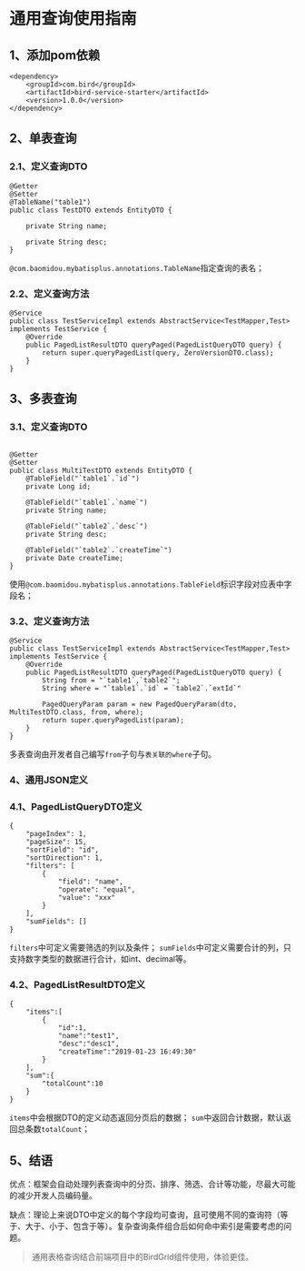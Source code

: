 # 通用查询使用指南

## 1、添加pom依赖

```
<dependency>
	<groupId>com.bird</groupId>
	<artifactId>bird-service-starter</artifactId>
	<version>1.0.0</version>
</dependency>
```


## 2、单表查询

### 2.1、定义查询DTO

```
@Getter
@Setter
@TableName("table1")
public class TestDTO extends EntityDTO {

    private String name;
    
    private String desc;
}

```
`@com.baomidou.mybatisplus.annotations.TableName`指定查询的表名；

### 2.2、定义查询方法

```
@Service
public class TestServiceImpl extends AbstractService<TestMapper,Test> implements TestService {
    @Override
    public PagedListResultDTO queryPaged(PagedListQueryDTO query) {
        return super.queryPagedList(query, ZeroVersionDTO.class);
    }
}

```

## 3、多表查询

### 3.1、定义查询DTO

```

@Getter
@Setter
public class MultiTestDTO extends EntityDTO {
    @TableField("`table1`.`id`")
    private Long id;
    
    @TableField("`table1`.`name`")
    private String name;
    
    @TableField("`table2`.`desc`")
    private String desc;
    
    @TableField("`table2`.`createTime`")
    private Date createTime;
}

```
使用`@com.baomidou.mybatisplus.annotations.TableField`标识字段对应表中字段名；

### 3.2、定义查询方法

```
@Service
public class TestServiceImpl extends AbstractService<TestMapper,Test> implements TestService {
    @Override
    public PagedListResultDTO queryPaged(PagedListQueryDTO query) {
        String from = "`table1`,`table2`";
        String where = "`table1`.`id` = `table2`.`extId`"

        PagedQueryParam param = new PagedQueryParam(dto, MultiTestDTO.class, from, where);
        return super.queryPagedList(param);
    }
}

```

多表查询由开发者自己编写`from`子句与`表关联的where`子句。

### 4、通用JSON定义

### 4.1、PagedListQueryDTO定义

```
{
    "pageIndex": 1,
    "pageSize": 15,
    "sortField": "id",
    "sortDirection": 1,
    "filters": [
        {
            "field": "name",
            "operate": "equal",
            "value": "xxx"
        }
    ],
    "sumFields": []
}
```

`filters`中可定义需要筛选的列以及条件；
`sumFields`中可定义需要合计的列，只支持数字类型的数据进行合计，如int、decimal等。

### 4.2、PagedListResultDTO定义

```
{
	"items":[
		{
			"id":1,
			"name":"test1",
			"desc":"desc1",
			"createTime":"2019-01-23 16:49:30"
		}
	],
	"sum":{
		"totalCount":10
	}
}

```

`items`中会根据DTO的定义动态返回分页后的数据；
`sum`中返回合计数据，默认返回总条数`totalCount`；

## 5、结语

优点：框架会自动处理列表查询中的分页、排序、筛选、合计等功能，尽最大可能的减少开发人员编码量。

缺点：理论上来说DTO中定义的每个字段均可查询，且可使用不同的查询符（等于、大于、小于、包含于等）。复杂查询条件组合后如何命中索引是需要考虑的问题。

> 通用表格查询结合前端项目中的BirdGrid组件使用，体验更佳。

